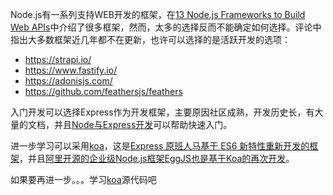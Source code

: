Node.js有一系列支持WEB开发的框架，在[13 Node.js Frameworks to Build Web APIs](https://nordicapis.com/13-node-js-frameworks-to-build-web-apis/)中介绍了很多框架，然而，太多的选择反而不能确定如何选择。评论中指出大多数框架近几年都不在更新，也许可以选择的是活跃开发的选项：

* https://strapi.io/
* https://www.fastify.io/
* https://adonisjs.com/
* https://github.com/feathersjs/feathers

入门开发可以选择Express作为开发框架，主要原因社区成熟，开发历史长，有大量的文档，并且[Node与Express开发](https://www.amazon.cn/dp/B01531790Y)可以帮助快速入门。

进一步学习可以采用[koa](http://koajs.com/)，这是[Express 原班人马基于 ES6 新特性重新开发的框架](https://juejin.im/entry/58a11f61128fe1005823a257)，并且[阿里开源的企业级Node.js框架EggJS也是基于Koa的再次开发](https://www.zhihu.com/question/50526101)。

如果要再进一步。。。学习[koa](https://github.com/koajs/koa)源代码吧
